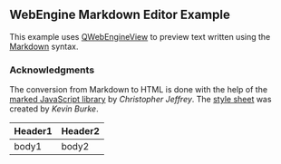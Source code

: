 ## WebEngine Markdown Editor Example

This example uses [QWebEngineView](http://doc.qt.io/qt-5/qwebengineview.html)
to preview text written using the [Markdown](https://en.wikipedia.org/wiki/Markdown)
syntax.

### Acknowledgments

The conversion from Markdown to HTML is done with the help of the
[marked JavaScript library](https://github.com/chjj/marked) by _Christopher Jeffrey_.
The [style sheet](http://kevinburke.bitbucket.org/markdowncss/markdown.css)
was created by _Kevin Burke_.

|Header1|Header2|
|-------|-------|
|body1  |body2  |
